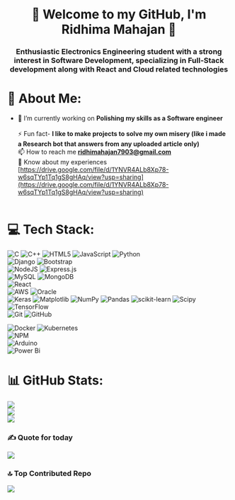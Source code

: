 <h1 align="center">🎀 Welcome to my GitHub, I'm Ridhima Mahajan 🎀</h1>
<h3 align="center">Enthusiastic Electronics Engineering student with a strong interest in Software Development, specializing in Full-Stack development along with React and Cloud related technologies</h3>

# 💫 About Me:
- 🔭 I’m currently working on **Polishing my skills as a Software engineer**<br><br>  ⚡ Fun fact- **I like to make projects to solve my own misery (like i made a Research bot that answers from any uploaded article only)**<br>
📫 How to reach me **ridhimahajan7903@gmail.com**<br> 📄 Know about my experiences [https://drive.google.com/file/d/1YNVR4ALb8Xp78-w6sqTYp1Tq1gS8gHAq/view?usp=sharing](https://drive.google.com/file/d/1YNVR4ALb8Xp78-w6sqTYp1Tq1gS8gHAq/view?usp=sharing)<br><br>


# 💻 Tech Stack:
![C](https://img.shields.io/badge/c-%2300599C.svg?style=for-the-badge&logo=c&logoColor=white) ![C++](https://img.shields.io/badge/c++-%2300599C.svg?style=for-the-badge&logo=c%2B%2B&logoColor=white) ![HTML5](https://img.shields.io/badge/html5-%23E34F26.svg?style=for-the-badge&logo=html5&logoColor=white) ![JavaScript](https://img.shields.io/badge/javascript-%23323330.svg?style=for-the-badge&logo=javascript&logoColor=%23F7DF1E) ![Python](https://img.shields.io/badge/python-3670A0?style=for-the-badge&logo=python&logoColor=ffdd54) <br>
![Django](https://img.shields.io/badge/django-%23092E20.svg?style=for-the-badge&logo=django&logoColor=white)  ![Bootstrap](https://img.shields.io/badge/bootstrap-%238511FA.svg?style=for-the-badge&logo=bootstrap&logoColor=white) <br>
![NodeJS](https://img.shields.io/badge/node.js-6DA55F?style=for-the-badge&logo=node.js&logoColor=white) ![Express.js](https://img.shields.io/badge/express.js-%23404d59.svg?style=for-the-badge&logo=express&logoColor=%2361DAFB) <br>
![MySQL](https://img.shields.io/badge/mysql-4479A1.svg?style=for-the-badge&logo=mysql&logoColor=white) ![MongoDB](https://img.shields.io/badge/MongoDB-%234ea94b.svg?style=for-the-badge&logo=mongodb&logoColor=white)<br>
![React](https://img.shields.io/badge/react-%2320232a.svg?style=for-the-badge&logo=react&logoColor=%2361DAFB) <br>
![AWS](https://img.shields.io/badge/AWS-%23FF9900.svg?style=for-the-badge&logo=amazon-aws&logoColor=white) ![Oracle](https://img.shields.io/badge/Oracle-F80000?style=for-the-badge&logo=oracle&logoColor=white)<br>
![Keras](https://img.shields.io/badge/Keras-%23D00000.svg?style=for-the-badge&logo=Keras&logoColor=white) ![Matplotlib](https://img.shields.io/badge/Matplotlib-%23ffffff.svg?style=for-the-badge&logo=Matplotlib&logoColor=black) ![NumPy](https://img.shields.io/badge/numpy-%23013243.svg?style=for-the-badge&logo=numpy&logoColor=white) ![Pandas](https://img.shields.io/badge/pandas-%23150458.svg?style=for-the-badge&logo=pandas&logoColor=white) ![scikit-learn](https://img.shields.io/badge/scikit--learn-%23F7931E.svg?style=for-the-badge&logo=scikit-learn&logoColor=white) ![Scipy](https://img.shields.io/badge/SciPy-%230C55A5.svg?style=for-the-badge&logo=scipy&logoColor=%white) ![TensorFlow](https://img.shields.io/badge/TensorFlow-%23FF6F00.svg?style=for-the-badge&logo=TensorFlow&logoColor=white)<br>
![Git](https://img.shields.io/badge/git-%23F05033.svg?style=for-the-badge&logo=git&logoColor=white) ![GitHub](https://img.shields.io/badge/github-%23121011.svg?style=for-the-badge&logo=github&logoColor=white)<br>

![Docker](https://img.shields.io/badge/docker-%230db7ed.svg?style=for-the-badge&logo=docker&logoColor=white) ![Kubernetes](https://img.shields.io/badge/kubernetes-%23326ce5.svg?style=for-the-badge&logo=kubernetes&logoColor=white)<br>
![NPM](https://img.shields.io/badge/NPM-%23CB3837.svg?style=for-the-badge&logo=npm&logoColor=white) <br>
![Arduino](https://img.shields.io/badge/-Arduino-00979D?style=for-the-badge&logo=Arduino&logoColor=white) <br>
![Power Bi](https://img.shields.io/badge/power_bi-F2C811?style=for-the-badge&logo=powerbi&logoColor=black)
# 📊 GitHub Stats:
![](https://github-readme-stats.vercel.app/api?username=Ridhima79&theme=dark&hide_border=false&include_all_commits=false&count_private=false)<br/>
![](https://nirzak-streak-stats.vercel.app/?user=Ridhima79&theme=dark&hide_border=false)<br/>
![](https://github-readme-stats.vercel.app/api/top-langs/?username=Ridhima79&theme=dark&hide_border=false&include_all_commits=false&count_private=false&layout=compact)


### ✍️ Quote for today
![](https://quotes-github-readme.vercel.app/api?type=horizontal&theme=radical)

### 🔝 Top Contributed Repo
![](https://github-contributor-stats.vercel.app/api?username=Ridhima79&limit=5&theme=dark&combine_all_yearly_contributions=true)


